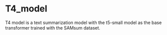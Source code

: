 # T4_model
T4 model is a text summarization model with the t5-small model as the base transformer trained with the SAMsum dataset.
